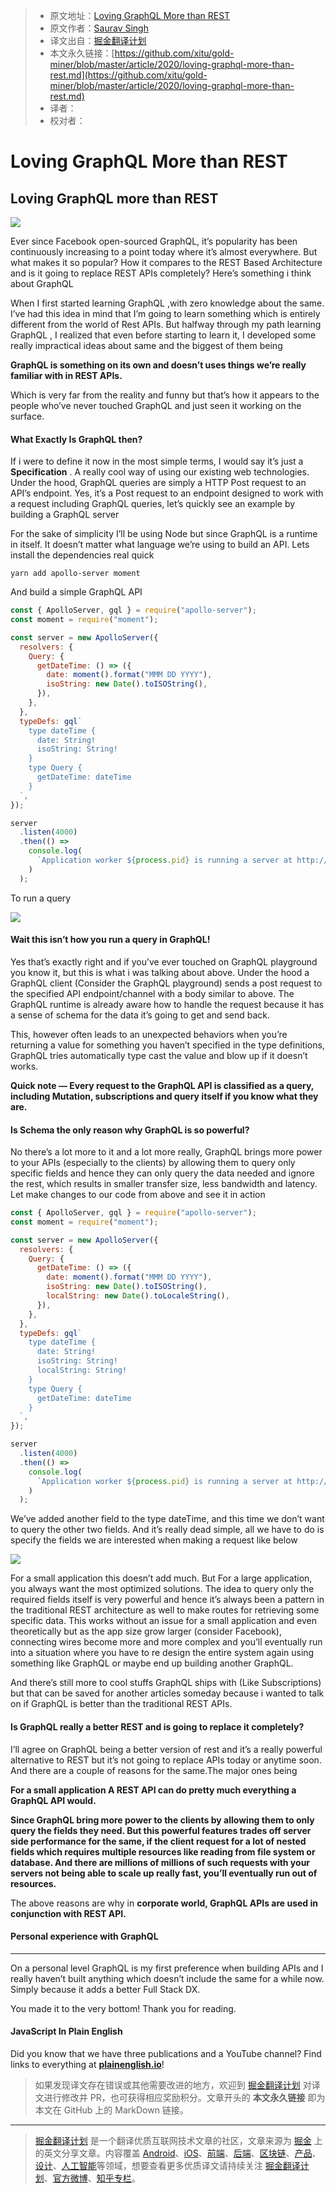 > * 原文地址：[Loving GraphQL More than REST](https://medium.com/javascript-in-plain-english/loving-graphql-more-than-rest-4e213c568635)
> * 原文作者：[Saurav Singh](https://medium.com/@snipextt)
> * 译文出自：[掘金翻译计划](https://github.com/xitu/gold-miner)
> * 本文永久链接：[https://github.com/xitu/gold-miner/blob/master/article/2020/loving-graphql-more-than-rest.md](https://github.com/xitu/gold-miner/blob/master/article/2020/loving-graphql-more-than-rest.md)
> * 译者：
> * 校对者：

# Loving GraphQL More than REST

## Loving GraphQL more than REST

![](https://cdn-images-1.medium.com/max/2240/1*ZxDw0j3ANBxpatoCdNW8JQ.png)

Ever since Facebook open-sourced GraphQL, it’s popularity has been continuously increasing to a point today where it’s almost everywhere. But what makes it so popular? How it compares to the REST Based Architecture and is it going to replace REST APIs completely? Here’s something i think about GraphQL

When I first started learning GraphQL ,with zero knowledge about the same. I’ve had this idea in mind that I’m going to learn something which is entirely different from the world of Rest APIs. But halfway through my path learning GraphQL , I realized that even before starting to learn it, I developed some really impractical ideas about same and the biggest of them being

**GraphQL is something on its own and doesn’t uses things we’re really familiar with in REST APIs.**

Which is very far from the reality and funny but that’s how it appears to the people who’ve never touched GraphQL and just seen it working on the surface.

#### What Exactly Is GraphQL then?

If i were to define it now in the most simple terms, I would say it’s just a **Specification** . A really cool way of using our existing web technologies. Under the hood, GraphQL queries are simply a HTTP Post request to an API’s endpoint. Yes, it’s a Post request to an endpoint designed to work with a request including GraphQL queries, let’s quickly see an example by building a GraphQL server

For the sake of simplicity I’ll be using Node but since GraphQL is a runtime in itself. It doesn’t matter what language we’re using to build an API. Lets install the dependencies real quick

`yarn add apollo-server moment`

And build a simple GraphQL API

```JavaScript
const { ApolloServer, gql } = require("apollo-server");
const moment = require("moment");

const server = new ApolloServer({
  resolvers: {
    Query: {
      getDateTime: () => ({
        date: moment().format("MMM DD YYYY"),
        isoString: new Date().toISOString(),
      }),
    },
  },
  typeDefs: gql`
    type dateTime {
      date: String!
      isoString: String!
    }
    type Query {
      getDateTime: dateTime
    }
  `,
});

server
  .listen(4000)
  .then(() =>
    console.log(
      `Application worker ${process.pid} is running a server at http://localhost:4000`
    )
  );
```

To run a query

![](https://cdn-images-1.medium.com/max/2000/1*mTjqS4y5E1JZzhuxSjKwaQ.jpeg)

#### Wait this isn’t how you run a query in GraphQL!

Yes that’s exactly right and if you’ve ever touched on GraphQL playground you know it, but this is what i was talking about above. Under the hood a GraphQL client (Consider the GraphQL playground) sends a post request to the specified API endpoint/channel with a body similar to above. The GraphQL runtime is already aware how to handle the request because it has a sense of schema for the data it’s going to get and send back.

This, however often leads to an unexpected behaviors when you’re returning a value for something you haven’t specified in the type definitions, GraphQL tries automatically type cast the value and blow up if it doesn’t works.

**Quick note — Every request to the GraphQL API is classified as a query, including Mutation, subscriptions and query itself if you know what they are.**

#### Is Schema the only reason why GraphQL is so powerful?

No there’s a lot more to it and a lot more really, GraphQL brings more power to your APIs (especially to the clients) by allowing them to query only specific fields and hence they can only query the data needed and ignore the rest, which results in smaller transfer size, less bandwidth and latency. Let make changes to our code from above and see it in action

```JavaScript
const { ApolloServer, gql } = require("apollo-server");
const moment = require("moment");

const server = new ApolloServer({
  resolvers: {
    Query: {
      getDateTime: () => ({
        date: moment().format("MMM DD YYYY"),
        isoString: new Date().toISOString(),
        localString: new Date().toLocaleString(),
      }),
    },
  },
  typeDefs: gql`
    type dateTime {
      date: String!
      isoString: String!
      localString: String!
    }
    type Query {
      getDateTime: dateTime
    }
  `,
});

server
  .listen(4000)
  .then(() =>
    console.log(
      `Application worker ${process.pid} is running a server at http://localhost:4000`
    )
  );

```

We’ve added another field to the type dateTime, and this time we don’t want to query the other two fields. And it’s really dead simple, all we have to do is specify the fields we are interested when making a request like below

![](https://cdn-images-1.medium.com/max/3158/1*5zaQAUnUIov7mPj2ygLk1w.jpeg)

For a small application this doesn’t add much. But For a large application, you always want the most optimized solutions. The idea to query only the required fields itself is very powerful and hence it’s always been a pattern in the traditional REST architecture as well to make routes for retrieving some specific data. This works without an issue for a small application and even theoretically but as the app size grow larger (consider Facebook), connecting wires become more and more complex and you’ll eventually run into a situation where you have to re design the entire system again using something like GraphQL or maybe end up building another GraphQL.

And there’s still more to cool stuffs GraphQL ships with (Like Subscriptions) but that can be saved for another articles someday because i wanted to talk on if GraphQL is better than the traditional REST APIs.

#### Is GraphQL really a better REST and is going to replace it completely?

I’ll agree on GraphQL being a better version of rest and it’s a really powerful alternative to REST but it’s not going to replace APIs today or anytime soon. And there are a couple of reasons for the same.The major ones being

**For a small application A REST API can do pretty much everything a GraphQL API would.**

**Since GraphQL bring more power to the clients by allowing them to only query the fields they need. But this powerful features trades off server side performance for the same, if the client request for a lot of nested fields which requires multiple resources like reading from file system or database. And there are millions of millions of such requests with your servers not being able to scale up really fast, you’ll eventually run out of resources.**

The above reasons are why in **corporate world, GraphQL APIs are used in conjunction with REST API.**

#### Personal experience with GraphQL

---

On a personal level GraphQL is my first preference when building APIs and I really haven’t built anything which doesn’t include the same for a while now. Simply because it adds a better Full Stack DX.

You made it to the very bottom! Thank you for reading.

#### JavaScript In Plain English

Did you know that we have three publications and a YouTube channel? Find links to everything at [**plainenglish.io**](https://plainenglish.io/)!

> 如果发现译文存在错误或其他需要改进的地方，欢迎到 [掘金翻译计划](https://github.com/xitu/gold-miner) 对译文进行修改并 PR，也可获得相应奖励积分。文章开头的 **本文永久链接** 即为本文在 GitHub 上的 MarkDown 链接。

---

> [掘金翻译计划](https://github.com/xitu/gold-miner) 是一个翻译优质互联网技术文章的社区，文章来源为 [掘金](https://juejin.im) 上的英文分享文章。内容覆盖 [Android](https://github.com/xitu/gold-miner#android)、[iOS](https://github.com/xitu/gold-miner#ios)、[前端](https://github.com/xitu/gold-miner#前端)、[后端](https://github.com/xitu/gold-miner#后端)、[区块链](https://github.com/xitu/gold-miner#区块链)、[产品](https://github.com/xitu/gold-miner#产品)、[设计](https://github.com/xitu/gold-miner#设计)、[人工智能](https://github.com/xitu/gold-miner#人工智能)等领域，想要查看更多优质译文请持续关注 [掘金翻译计划](https://github.com/xitu/gold-miner)、[官方微博](http://weibo.com/juejinfanyi)、[知乎专栏](https://zhuanlan.zhihu.com/juejinfanyi)。
